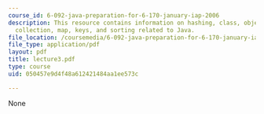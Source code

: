 ```yaml
---
course_id: 6-092-java-preparation-for-6-170-january-iap-2006
description: This resource contains information on hashing, class, object, switch,
  collection, map, keys, and sorting related to Java.
file_location: /coursemedia/6-092-java-preparation-for-6-170-january-iap-2006/050457e9d4f48a612421484aa1ee573c_lecture3.pdf
file_type: application/pdf
layout: pdf
title: lecture3.pdf
type: course
uid: 050457e9d4f48a612421484aa1ee573c

---
```

None